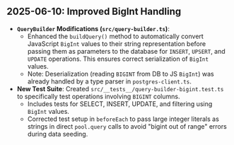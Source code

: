 ## 2025-06-10: Improved BigInt Handling

- **`QueryBuilder` Modifications (`src/query-builder.ts`)**:
    - Enhanced the `buildQuery()` method to automatically convert JavaScript `BigInt` values to their string representation before passing them as parameters to the database for `INSERT`, `UPSERT`, and `UPDATE` operations. This ensures correct serialization of `BigInt` values.
    - Note: Deserialization (reading `BIGINT` from DB to JS `BigInt`) was already handled by a type parser in `postgres-client.ts`.
- **New Test Suite**: Created `src/__tests__/query-builder-bigint.test.ts` to specifically test operations involving `BIGINT` columns.
    - Includes tests for SELECT, INSERT, UPDATE, and filtering using `BigInt` values.
    - Corrected test setup in `beforeEach` to pass large integer literals as strings in direct `pool.query` calls to avoid "bigint out of range" errors during data seeding.
